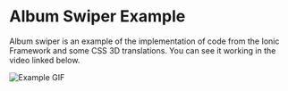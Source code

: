 # Album Swiper Example

Album swiper is an example of the implementation of code from the Ionic Framework and some CSS 3D translations. You can see it working in the video linked below.

![Example GIF](https://b8d24ddd5ff7cb215561-a9f3bc8c7de99d29222a4bd5898f7e6a.ssl.cf2.rackcdn.com/AlbumSwipe.gif)
